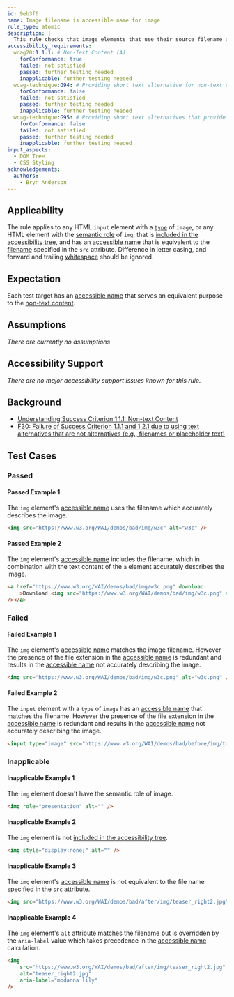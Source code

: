 ```yaml
---
id: 9eb3f6
name: Image filename is accessible name for image
rule_type: atomic
description: |
  This rule checks that image elements that use their source filename as their accessible name do so without loss of information to the user.
accessibility_requirements:
  wcag20:1.1.1: # Non-Text Content (A)
    forConformance: true
    failed: not satisfied
    passed: further testing needed
    inapplicable: further testing needed
  wcag-technique:G94: # Providing short text alternative for non-text content that serves the same purpose and presents the same information as the non-text content
    forConformance: false
    failed: not satisfied
    passed: further testing needed
    inapplicable: further testing needed
  wcag-technique:G95: # Providing short text alternatives that provide a brief description of the non-text content
    forConformance: false
    failed: not satisfied
    passed: further testing needed
    inapplicable: further testing needed
input_aspects:
  - DOM Tree
  - CSS Styling
acknowledgements:
  authors:
    - Bryn Anderson
---
```


## Applicability

The rule applies to any HTML `input` element with a [`type`](https://html.spec.whatwg.org/#states-of-the-type-attribute) of `image`, or any HTML element with the [semantic role](#semantic-role) of `img`, that is [included in the accessibility tree][], and has an [accessible name][] that is equivalent to the [filename](#filename) specified in the `src` attribute. Difference in letter casing, and forward and trailing [whitespace](#whitespace) should be ignored.

## Expectation

Each test target has an [accessible name][] that serves an equivalent purpose to the [non-text content](https://www.w3.org/TR/WCAG21/#dfn-non-text-content).

## Assumptions

_There are currently no assumptions_

## Accessibility Support

_There are no major accessibility support issues known for this rule._

## Background

- [Understanding Success Criterion 1.1.1: Non-text Content](https://www.w3.org/WAI/WCAG21/Understanding/non-text-content.html)
- [F30: Failure of Success Criterion 1.1.1 and 1.2.1 due to using text alternatives that are not alternatives (e.g., filenames or placeholder text)](https://www.w3.org/WAI/WCAG21/Techniques/failures/F30)

## Test Cases

### Passed

#### Passed Example 1

The `img` element's [accessible name][] uses the filename which accurately describes the image.

```html
<img src="https://www.w3.org/WAI/demos/bad/img/w3c" alt="w3c" />
```

#### Passed Example 2

The `img` element's [accessible name][] includes the filename, which in combination with the text content of the `a` element accurately describes the image.

```html
<a href="https://www.w3.org/WAI/demos/bad/img/w3c.png" download
	>Download <img src="https://www.w3.org/WAI/demos/bad/img/w3c.png" alt="w3c.png"
/></a>
```

### Failed

#### Failed Example 1

The `img` element's [accessible name][] matches the image filename. However the presence of the file extension in the [accessible name][] is redundant and results in the [accessible name][] not accurately describing the image.

```html
<img src="https://www.w3.org/WAI/demos/bad/img/w3c.png" alt="w3c.png" />
```

#### Failed Example 2

The `input` element with a `type` of `image` has an [accessible name][] that matches the filename. However the presence of the file extension in the [accessible name][] is redundant and results in the [accessible name][] not accurately describing the image.

```html
<input type="image" src="https://www.w3.org/WAI/demos/bad/before/img/top_weather.gif" alt="top_weather.gif" />
```

### Inapplicable

#### Inapplicable Example 1

The `img` element doesn't have the semantic role of image.

```html
<img role="presentation" alt="" />
```

#### Inapplicable Example 2

The `img` element is not [included in the accessibility tree][].

```html
<img style="display:none;" alt="" />
```

#### Inapplicable Example 3

The `img` element's [accessible name][] is not equivalent to the file name specified in the `src` attribute.

```html
<img src="https://www.w3.org/WAI/demos/bad/after/img/teaser_right2.jpg" alt="modanna lily" />
```

#### Inapplicable Example 4

The `img` element's `alt` attribute matches the filename but is overridden by the `aria-label` value which takes precedence in the [accessible name][] calculation.

```html
<img
	src="https://www.w3.org/WAI/demos/bad/after/img/teaser_right2.jpg"
	alt="teaser_right2.jpg"
	aria-label="modanna lily"
/>
```

[accessible name]: #accessible-name 'Definition of accessible name'
[included in the accessibility tree]: #included-in-the-accessibility-tree 'Definition of included in the accessibility tree'
